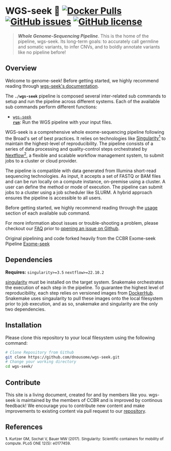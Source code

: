 # WGS-seek 🔬 [![Docker Pulls](https://img.shields.io/docker/pulls/nciccbr/ccbr_wes_base)](https://hub.docker.com/r/nciccbr/ccbr_wes_base) [![GitHub issues](https://img.shields.io/github/issues/dnousome/wgs-seek?color=brightgreen)](https://github.com/dnousome/wgs-seek/issues)  [![GitHub license](https://img.shields.io/github/license/dnousome/wgs-seek)](https://github.com/dnousome/wgs-seek/blob/master/LICENSE) 

> **_Whole Genome-Sequencing Pipeline_**. This is the home of the pipeline, wgs-seek. Its long-term goals: to accurately call germline and somatic variants, to infer CNVs, and to boldly annotate variants like no pipeline before!

## Overview
Welcome to genome-seek! Before getting started, we highly recommend reading through [wgs-seek's documentation](https://dnousome.github.io/wgs-seek).

The **`./wgs-seek`** pipeline is composed several inter-related sub commands to setup and run the pipeline across different systems. Each of the available sub commands perform different functions: 

 * [<code>wgs-seek <b>run</b></code>](https://dnousome.github.io/wgs-seek/usage/run/): Run the WGS pipeline with your input files.

WGS-seek is a comprehensive whole exome-sequencing pipeline following the Broad's set of best practices. It relies on technologies like [Singularity<sup>1</sup>](https://singularity.lbl.gov/) to maintain the highest-level of reproducibility. The pipeline consists of a series of data processing and quality-control steps orchestrated by [Nextflow<sup>2</sup>](https://nextflow.io/), a flexible and scalable workflow management system, to submit jobs to a cluster or cloud provider.

The pipeline is compatible with data generated from Illumina short-read sequencing technologies. As input, it accepts a set of FASTQ or BAM files and can be run locally on a compute instance, on-premise using a cluster. A user can define the method or mode of execution. The pipeline can submit jobs to a cluster using a job scheduler like SLURM. A hybrid approach ensures the pipeline is accessible to all users.

Before getting started, we highly recommend reading through the [usage](https://dnousome.github.io/wgs-seek/usage/run/) section of each available sub command.

For more information about issues or trouble-shooting a problem, please checkout our [FAQ](faq/questions.md) prior to [opening an issue on Github](https://github.com/dnousome/wgs-seek/issues).

Original pipelining and code forked heavily from the CCBR Exome-seek Pipeline [Exome-seek](https://github.com/mtandon09/CCBR_GATK4_Exome_Seq_Pipeline)

## Dependencies
**Requires:** `singularity>=3.5`  `nextflow>=22.10.2`

[singularity](https://singularity.lbl.gov/all-releases) must be installed on the target system. Snakemake orchestrates the execution of each step in the pipeline. To guarantee the highest level of reproducibility, each step relies on versioned images from [DockerHub](https://hub.docker.com/orgs/nciccbr/repositories). Snakemake uses singaularity to pull these images onto the local filesystem prior to job execution, and as so, snakemake and singularity are the only two dependencies.

## Installation
Please clone this repository to your local filesystem using the following command:
```bash
# Clone Repository from Github
git clone https://github.com/dnousome/wgs-seek.git
# Change your working directory
cd wgs-seek/
```

## Contribute 
This site is a living document, created for and by members like you. wgs-seek is maintained by the members of CCBR and is improved by continous feedback! We encourage you to contribute new content and make improvements to existing content via pull request to our [repository](https://github.com/dnousome/wgs-seek/pulls).


## References
<sup>**1.**  Kurtzer GM, Sochat V, Bauer MW (2017). Singularity: Scientific containers for mobility of compute. PLoS ONE 12(5): e0177459.</sup>  